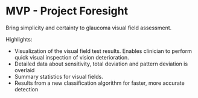 # MVP - Project Foresight

Bring simplicity and certainty to glaucoma visual field assessment.

Highlights:
- Visualization of the visual field test results. Enables clinician to perform quick visual inspection of vision deterioration.
- Detailed data about sensitivity, total deviation and pattern deviation is overlaid
- Summary statistics for visual fields.
- Results from a new classification algorithm for faster, more accurate detection


